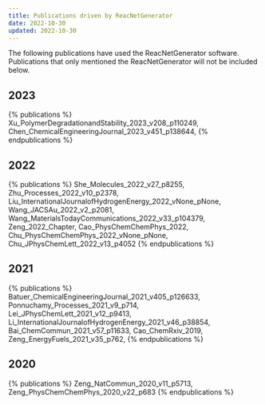 ```yaml
---
title: Publications driven by ReacNetGenerator
date: 2022-10-30
updated: 2022-10-30
---
```


The following publications have used the ReacNetGenerator software. Publications that only mentioned the ReacNetGenerator will not be included below.

## 2023

{% publications %}
Xu_PolymerDegradationandStability_2023_v208_p110249,
Chen_ChemicalEngineeringJournal_2023_v451_p138644,
{% endpublications %}

## 2022
{% publications %}
She_Molecules_2022_v27_p8255,
Zhu_Processes_2022_v10_p2378,
Liu_InternationalJournalofHydrogenEnergy_2022_vNone_pNone,
Wang_JACSAu_2022_v2_p2081,
Wang_MaterialsTodayCommunications_2022_v33_p104379,
Zeng_2022_Chapter,
Cao_PhysChemChemPhys_2022,
Chu_PhysChemChemPhys_2022_vNone_pNone,
Chu_JPhysChemLett_2022_v13_p4052
{% endpublications %}

## 2021
{% publications %}
Batuer_ChemicalEngineeringJournal_2021_v405_p126633,
Ponnuchamy_Processes_2021_v9_p714,
Lei_JPhysChemLett_2021_v12_p9413,
Li_InternationalJournalofHydrogenEnergy_2021_v46_p38854,
Bai_ChemCommun_2021_v57_p11633,
Cao_ChemRxiv_2019,
Zeng_EnergyFuels_2021_v35_p762,
{% endpublications %}

## 2020

{% publications %}
Zeng_NatCommun_2020_v11_p5713,
Zeng_PhysChemChemPhys_2020_v22_p683
{% endpublications %}